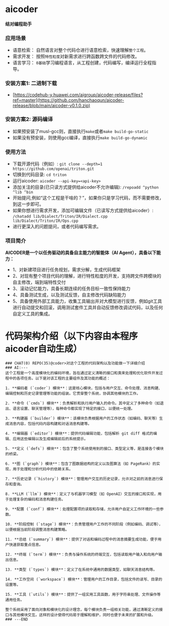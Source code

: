 # aicoder

**结对编程助手**

### 应用场景

- 语意检索： 自然语言对整个代码仓进行语意检索，快速理解`整个工程`。
- 需求开发： 按照`特性粒度`对新需求进行跨函数跨文件的代码修改。
- 语言学习： `0基础`学习编程语言，从工程创建，代码编写，编译运行全程指导。 

### 安装方案1: 二进制下载

-  [https://codehub-y.huawei.com/aigroup/aicoder-release/files?ref=master](https://github.com/hanchaoqun/aicoder-release/blob/main/aicoder-v0.1.0.zip)

### 安装方案2: 源码编译
- 如果预安装了musl-gcc则，直接执行`make`或者`make build-go-static`
- 如果没有预安装，则使用gcc编译，直接执行`make build-go-dynamic`

### 使用方法

- 下载开源代码（例如）: `git clone --depth=1 https://github.com/openai/triton.git`
- 切换到代码目录: `cd triton`
- 运行aicoder: `aicoder --api-key=<api-key>`
- 添加关注的目录(已只读方式提供给aicoder不允许编辑): `/repoadd ^python ^lib ^bin`
- 开始提问,例如“这个工程是干啥的？”，如果你只是学习代码，而不需要修改，到这一步即可。
- 如果你想进行需求开发，添加可编辑文件（已读写方式提供给aicoder）: `/chatadd lib/Dialect/Triton/IR/Dialect.cpp lib/Dialect/Triton/IR/Ops.cpp`
- 进行更深入的问题提问，或者代码编写需求。

### 项目简介
**AICODER是一个以任务驱动的具备自主能力的智能体（AI Agent），具备以下能力：**
- 1、对新建项目进行任务规划，需求分解，生成代码框架
- 2、对现有整个项目代码的理解，进行特性粒度的开发，支持跨文件跨模块的自主修改，端到端特性交付
- 3、滚动记忆能力，具备长期连续的任务目标一致性保持能力
- 4、具备测试生成，以及测试反馈，自主修改代码缺陷能力
- 5、具备使用外部工具能力，收集工具输出并对大模型进行反馈，例如git工具进行自动提交和回滚，调用测试套件工具并自动反馈修改调试代码，以及任何自定义工具的集成。

# 代码架构介绍（以下内容由本程序aicoder自动生成）

```
### CHAT(0) REPO(35)@coder>对这个工程的代码架构以及功能做一下详细介绍
### AI:---
这个工程是一个高度模块化的编码环境，旨在通过定义清晰的接口和类来处理和优化软件开发过程中的各项任务。以下是对该工程的主要组件及其功能的概述：

1. **编码者 (`coder`) 模块**：这是核心模块，包括与用户交互、命令处理、消息构建、编辑控制和历史记录管理等功能的组装。它贯穿整个系统，协调其他模块的工作。

2. **命令 (`cmds`) 模块**：负责解析和执行用户输入的命令。其中定义了多种命令（如退出、语言设置、聊天管理等），每种命令都实现了特定的接口，以便统一处理。

3. **构建器 (`builder`) 模块**：该模块负责根据用户的工作状态（如编码、聊天等）生成消息内容，包括代码内容构建和对话消息构建等。

4. **编辑器 (`editor`) 模块**：提供代码编辑功能，包括解析 git diff 格式的编辑、应用这些编辑以及生成编辑前后的系统提示。

5. **定义 (`defs`) 模块**：包含了整个系统使用到的接口、类型定义等，是连接各个模块的桥梁。

6. **图 (`graph`) 模块**：包含了图数据结构的定义以及图算法（如 PageRank）的实现，用于处理和分析代码中的依赖关系。

7. **历史记录 (`history`) 模块**：管理用户交互的历史记录，允许对之前的消息进行保存和查询。

8. **LLM (`llm`) 模块**：定义了与机器学习模型（如 OpenAI）交互的接口和实现，用于处理复杂的编码和消息构建任务。

9. **配置 (`conf`) 模块**：处理配置项的读取和存储，允许用户自定义工作环境的一些参数。

10. **阶段控制 (`stage`) 模块**：负责管理用户工作的不同阶段（例如编码、调试等），以便根据当前阶段调整消息构建策略。

11. **总结 (`summary`) 模块**：提供了对话和编码过程中的消息摘要生成功能，便于用户快速获取重点信息。

12. **终端 (`term`) 模块**：负责与操作系统的终端交互，包括读取用户输入和向用户输出信息。

13. **类型 (`types`) 模块**：定义了在系统中通用的数据类型，如聊天消息结构等。

14. **工作空间 (`workspace`) 模块**：管理用户的工作目录，包括文件的读写、目录的设置等。

15. **工具 (`utils`) 模块**：提供了一组实用工具函数，用于字符串处理、文件操作等通用任务。

整个系统采用了面向对象和模块化的设计理念，每个模块负责一组相关功能，通过清晰定义的接口与其他模块交互。这样的设计使得代码易于理解和维护，同时也便于未来的扩展和升级。
### ---END
```

